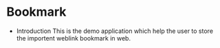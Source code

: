 # Bookmark
* Introduction
This is the demo application which help the user to store the importent weblink bookmark in web.

